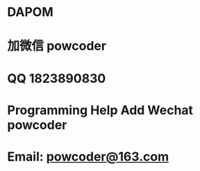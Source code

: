 # DAPOM
# 加微信 powcoder

# QQ 1823890830

# Programming Help Add Wechat powcoder

# Email: powcoder@163.com

